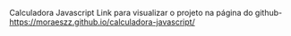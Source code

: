 Calculadora Javascript
Link para visualizar o projeto na página do github- https://moraeszz.github.io/calculadora-javascript/
